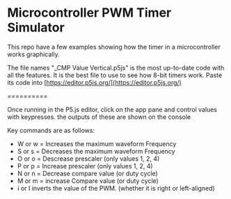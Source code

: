 # Microcontroller PWM Timer Simulator

This repo have a few examples showing how the timer in a microcontroller works graphically.

The file names "_CMP Value Vertical.p5js" is the most up-to-date code with all the features. It is the best file to use to see how 8-bit timers work. Paste its code into [https://editor.p5js.org/](https://editor.p5js.org/)

==========

Once running in the P5.js editor, click on the app pane and control values with keypresses. the outputs of these are shown on the console

Key commands are as follows:
- W or w = Increases the maximum waveform Frequency
- S or s = Decreases the maximum waveform Frequency
- O or o = Descrease prescaler (only values 1, 2, 4)
- P or p = Increase prescaler (only values 1, 2, 4)
- N or n = Decrease compare value (or duty cycle)
- M or m = increase Compare value (or duty cycle)
- i or I inverts the value of the PWM. (whether it is right or left-aligned)
